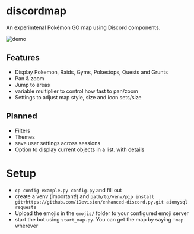 # discordmap

An experimtenal Pokémon GO map using Discord components.

![demo](https://cdn.discordapp.com/attachments/523253670700122144/880930702051405905/vHkLFO0kUy.gif)

## Features
- Display Pokemon, Raids, Gyms, Pokestops, Quests and Grunts
- Pan & zoom
- Jump to areas
- variable multiplier to control how fast to pan/zoom
- Settings to adjust map style, size and icon sets/size

## Planned
- Filters
- Themes
- save user settings across sessions
- Option to display current objects in a list. with details

# Setup
- `cp config-example.py config.py` and fill out
- create a venv (important!) and `path/to/venv/pip install git+https://github.com/iDevision/enhanced-discord.py.git aiomysql requests`
- Upload the emojis in the `emojis/` folder to your configured emoji server
- start the bot using `start_map.py`. You can get the map by saying `!map` wherever

